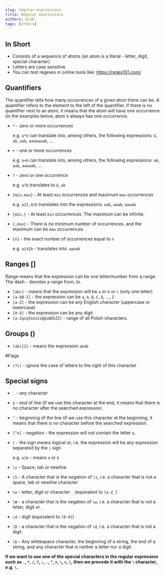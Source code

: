 ```yaml
---
slug: regular-expressions
title: Regular expressions
authors: bjab
tags: [others]
---
```

## In Short
- Consists of a sequence of atoms (an atom is a literal - letter, digit, special character)
- Letters are case sensitive
- You can test regexes in online tools like: https://regex101.com/
<!-- truncate -->
## Quantifiers

The quantifier tells how many occurrences of a given atom there can be. A quantifier refers to the element to the left of the quantifier. If there is no quantifier next to an atom, it means that the atom will have one occurrence (in the examples below, atom `b` always has one occurrence.

- `*` - zero or more occurrences

  e.g. `a*b` can translate into, among others, the following expressions: `b`, `ab`, `aab`, `aaaaaaab`, …

- `+` - one or more occurrences

  e.g. `a+b` can translate into, among others, the following expressions: `ab`, `aab`, `aaaaab`, …

- `?` - zero or one occurrence

  e.g. `a?b` translates to `b`, `ab`

- `{min,max}` - At least `min` occurrences and maximum `max` occurrences

  e.g. `a{2,4}b` translates into the expressions: `aab`, `aaab`, `aaaab`

- `{min,}` - At least `min` occurrences. The maximum can be infinite.
- `{,max}` - There is no minimum number of occurrences, and the maximum can be `max` occurrences
- `{n}` - the exact number of occurrences equal to `n`

  e.g. `a{4}b` - translates into: `aaaab`


## Ranges []

Range means that the expression can be one letter/number from a range. The dash `-` denotes a range from, to.

- `[abc]` - means that the expression will be `a` or `b` or `c` (only one letter)
- `[a-bB-Z]` - the expression can be `a`, `b`, `B`, `C`, `D`, …, `Z`
- `[a-Z]` - the expression can be any English character (uppercase or lowercase)
- `[0-9]` - the expression can be any digit
- `[a-ZąćęłńóśźżĄĘŁŃÓŚŹŻ]` - range of all Polish characters.

## Groups ()

- `(ab){2}` - means the expression `abab`

#Flags

- `(?i)` - ignore the case of letters to the right of this character

## Special signs

- `.` - any character
- `$` - end of line (if we use this character at the end, it means that there is no character after the searched expression.
- `^` - beginning of the line (if we use this character at the beginning, it means that there is no character before the searched expression.
- `[^e]` - negation - the expression will not contain the letter `e`.
- `|` - the sign means logical or, i.e. the expression will be any expression separated by the `|` sign

  e.g. `a|b` - means `a` or `b`

- `\s` - Space, tab or newline
- `\S` - A character that is the negation of `\s`, i.e. a character that is not a space, tab or newline character
- `\w` - letter, digit or character `_` (equivalent to `[a-Z_]`
- `\W` - a character that is the negation of `\w`, i.e. a character that is not a letter, digit or `_`
- `\d` - digit (equivalent to `[0-9]`)
- `\D` - a character that is the negation of `\d`, i.e. a character that is not a digit
- `\b` - Any whitespace character, the beginning of a string, the end of a string, and any character that is neither a letter nor a digit.

**If we want to use one of the special characters in the regular expression such as `.`, `*`, `/`, `?`, `:`, `.`, `^`, `+`, `\`, `=`, `|`, then we precede it with the `\` character, e.g. `\.`**